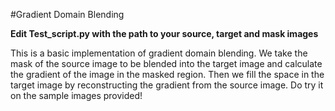 #Gradient Domain Blending 

**Edit Test_script.py with the path to your source, target and mask images**

This is a basic implementation of gradient domain blending. We take the mask of the source image to be blended into the target image and calculate the gradient of the image in the masked region. Then we fill the space in the target image by reconstructing the gradient from the source image. Do try it on the sample images provided!

